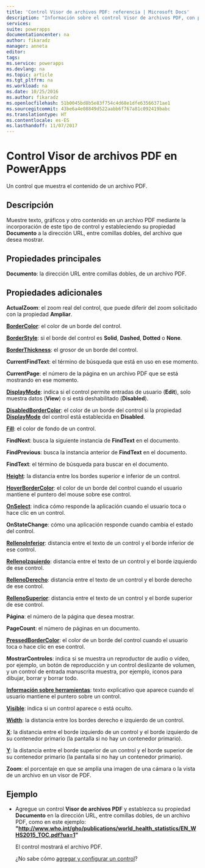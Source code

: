 ```yaml
---
title: 'Control Visor de archivos PDF: referencia | Microsoft Docs'
description: "Información sobre el control Visor de archivos PDF, con propiedades y ejemplos"
services: 
suite: powerapps
documentationcenter: na
author: fikaradz
manager: anneta
editor: 
tags: 
ms.service: powerapps
ms.devlang: na
ms.topic: article
ms.tgt_pltfrm: na
ms.workload: na
ms.date: 10/25/2016
ms.author: fikaradz
ms.openlocfilehash: 51b0045bd8b5e83f754c4d68e1dfe63566371ae1
ms.sourcegitcommit: 43be6a4e08849d522aabb6f767a81c092419babc
ms.translationtype: HT
ms.contentlocale: es-ES
ms.lasthandoff: 11/07/2017
---
```

# <a name="pdf-viewer-control-in-powerapps"></a>Control Visor de archivos PDF en PowerApps
Un control que muestra el contenido de un archivo PDF.

## <a name="description"></a>Descripción
Muestre texto, gráficos y otro contenido en un archivo PDF mediante la incorporación de este tipo de control y estableciendo su propiedad **Documento** a la dirección URL, entre comillas dobles, del archivo que desea mostrar.

## <a name="key-properties"></a>Propiedades principales
**Documento**: la dirección URL entre comillas dobles, de un archivo PDF.

## <a name="additional-properties"></a>Propiedades adicionales
**ActualZoom**: el zoom real del control, que puede diferir del zoom solicitado con la propiedad **Ampliar**.

**[BorderColor](properties-color-border.md)**: el color de un borde del control.

**[BorderStyle](properties-color-border.md)**: si el borde del control es **Solid**, **Dashed**, **Dotted** o **None**.

**[BorderThickness](properties-color-border.md)**: el grosor de un borde del control.

**CurrentFindText**: el término de búsqueda que está en uso en ese momento.

**CurrentPage**: el número de la página en un archivo PDF que se está mostrando en ese momento.

**[DisplayMode](properties-core.md)**: indica si el control permite entradas de usuario (**Edit**), solo muestra datos (**View**) o si está deshabilitado (**Disabled**).

**[DisabledBorderColor](properties-color-border.md)**: el color de un borde del control si la propiedad **[DisplayMode](properties-core.md)** del control está establecida en **Disabled**.

**[Fill](properties-color-border.md)**: el color de fondo de un control.

**FindNext**: busca la siguiente instancia de **FindText** en el documento.

**FindPrevious**: busca la instancia anterior de **FindText** en el documento.

**FindText**: el término de búsqueda para buscar en el documento.

**[Height](properties-size-location.md)**: la distancia entre los bordes superior e inferior de un control.

**[HoverBorderColor](properties-color-border.md)**: el color de un borde del control cuando el usuario mantiene el puntero del mouse sobre ese control.

**[OnSelect](properties-core.md)**: indica cómo responde la aplicación cuando el usuario toca o hace clic en un control.

**OnStateChange**: cómo una aplicación responde cuando cambia el estado del control.

**[RellenoInferior](properties-size-location.md)**: distancia entre el texto de un control y el borde inferior de ese control.

**[RellenoIzquierdo](properties-size-location.md)**: distancia entre el texto de un control y el borde izquierdo de ese control.

**[RellenoDerecho](properties-size-location.md)**: distancia entre el texto de un control y el borde derecho de ese control.

**[RellenoSuperior](properties-size-location.md)**: distancia entre el texto de un control y el borde superior de ese control.

**Página**: el número de la página que desea mostrar.

**PageCount**: el número de páginas en un documento.

**[PressedBorderColor](properties-color-border.md)**: el color de un borde del control cuando el usuario toca o hace clic en ese control.

**MostrarControles**: indica si se muestra un reproductor de audio o vídeo, por ejemplo, un botón de reproducción y un control deslizante de volumen, y un control de entrada manuscrita muestra, por ejemplo, iconos para dibujar, borrar y borrar todo.

**[Información sobre herramientas](properties-core.md)**: texto explicativo que aparece cuando el usuario mantiene el puntero sobre un control.

**[Visible](properties-core.md)**: indica si un control aparece o está oculto.

**[Width](properties-size-location.md)**: la distancia entre los bordes derecho e izquierdo de un control.

**[X](properties-size-location.md)**: la distancia entre el borde izquierdo de un control y el borde izquierdo de su contenedor primario (la pantalla si no hay un contenedor primario).

**[Y](properties-size-location.md)**: la distancia entre el borde superior de un control y el borde superior de su contenedor primario (la pantalla si no hay un contenedor primario).

**Zoom**: el porcentaje en que se amplía una imagen de una cámara o la vista de un archivo en un visor de PDF.

## <a name="example"></a>Ejemplo
* Agregue un control **Visor de archivos PDF** y establezca su propiedad **Documento** en la dirección URL, entre comillas dobles, de un archivo PDF, como en este ejemplo:<br>
  **"http://www.who.int/gho/publications/world_health_statistics/EN_WHS2015_TOC.pdf?ua=1"**
  
    El control mostrará el archivo PDF.
  
    ¿No sabe cómo [agregar y configurar un control](../add-configure-controls.md)?

